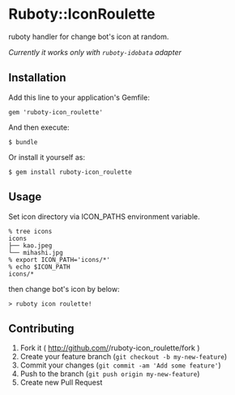 # Ruboty::IconRoulette

ruboty handler for change bot's icon at random.

_Currently it works only with `ruboty-idobata` adapter_

## Installation

Add this line to your application's Gemfile:

    gem 'ruboty-icon_roulette'

And then execute:

    $ bundle

Or install it yourself as:

    $ gem install ruboty-icon_roulette

## Usage

Set icon directory via ICON_PATHS environment variable.

```
% tree icons
icons
├── kao.jpeg
└── mihashi.jpg
% export ICON_PATH='icons/*'
% echo $ICON_PATH
icons/*
```

then change bot's icon by below:

```
> ruboty icon roulette!
```

## Contributing

1. Fork it ( http://github.com/<my-github-username>/ruboty-icon_roulette/fork )
2. Create your feature branch (`git checkout -b my-new-feature`)
3. Commit your changes (`git commit -am 'Add some feature'`)
4. Push to the branch (`git push origin my-new-feature`)
5. Create new Pull Request
